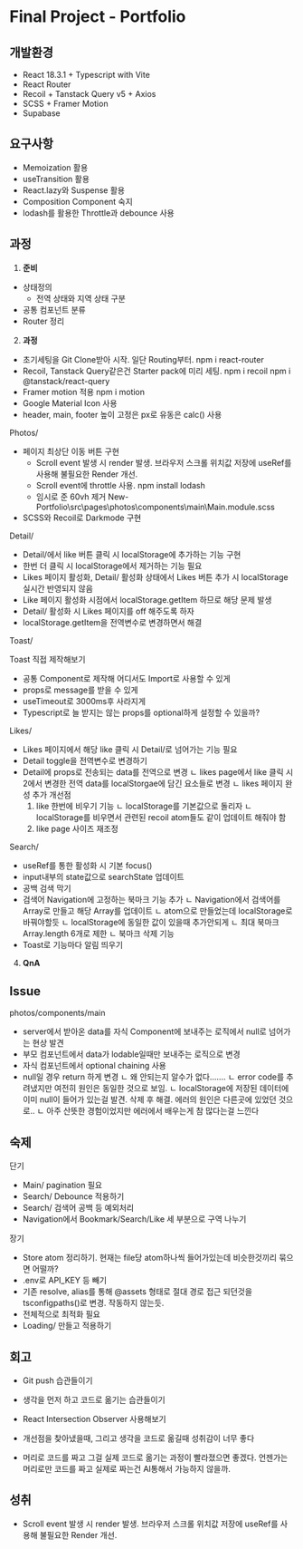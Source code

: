 # Final Project - Portfolio

## 개발환경

- React 18.3.1 + Typescript with Vite
- React Router
- Recoil + Tanstack Query v5 + Axios
- SCSS + Framer Motion
- Supabase

## 요구사항

- Memoization 활용
- useTransition 활용
- React.lazy와 Suspense 활용
- Composition Component 숙지
- lodash를 활용한 Throttle과 debounce 사용

## 과정

1. **준비**

- 상태정의
  - 전역 상태와 지역 상태 구분
- 공통 컴포넌트 분류
- Router 정리

2. **과정**

- 초기세팅을 Git Clone받아 시작. 일단 Routing부터. npm i react-router
- Recoil, Tanstack Query같은건 Starter pack에 미리 세팅. npm i recoil npm i @tanstack/react-query
- Framer motion 적용 npm i motion
- Google Material Icon 사용 <link href="https://fonts.googleapis.com/css2?family=Material+Symbols+Outlined" rel="stylesheet">
- header, main, footer 높이 고정은 px로 유동은 calc() 사용

Photos/

- 페이지 최상단 이동 버튼 구현
  - Scroll event 발생 시 render 발생. 브라우저 스크롤 위치값 저장에 useRef를 사용해 불필요한 Render 개선.
  - Scroll event에 throttle 사용. npm install lodash
  - 임시로 준 60vh 제거 New-Portfolio\src\pages\photos\components\main\Main.module.scss
- SCSS와 Recoil로 Darkmode 구현

Detail/

- Detail/에서 like 버튼 클릭 시 localStorage에 추가하는 기능 구현
- 한번 더 클릭 시 localStorage에서 제거하는 기능 필요
- Likes 페이지 활성화, Detail/ 활성화 상태에서 Likes 버튼 추가 시 localStorage 실시간 반영되지 않음
- Like 페이지 활성화 시점에서 localStorage.getItem 하므로 해당 문제 발생
- Detail/ 활성화 시 Likes 페이지를 off 해주도록 하자
- localStorage.getItem을 전역변수로 변경하면서 해결

Toast/

Toast 직접 제작해보기

- 공통 Component로 제작해 어디서도 Import로 사용할 수 있게
- props로 message를 받을 수 있게
- useTimeout로 3000ms후 사라지게
- Typescript로 늘 받지는 않는 props를 optional하게 설정할 수 있을까?

Likes/

- Likes 페이지에서 해당 like 클릭 시 Detail/로 넘어가는 기능 필요
- Detail toggle을 전역변수로 변경하기
- Detail에 props로 전송되는 data를 전역으로 변경
  ㄴ likes page에서 like 클릭 시 2에서 변경한 전역 data를 localStorgae에 담긴 요소들로 변경
  ㄴ likes 페이지 완성
추가 개선점
  1. like 한번에 비우기 기능
     ㄴ localStorage를 기본값으로 돌리자
     ㄴ localStorage를 비우면서 관련된 recoil atom들도 같이 업데이트 해줘야 함
  2. like page 사이즈 재조정

Search/

- useRef를 통한 활성화 시 기본 focus()
- input내부의 state값으로 searchState 업데이트
- 공백 검색 막기
- 검색어 Navigation에 고정하는 북마크 기능 추가
  ㄴ Navigation에서 검색어를 Array로 만들고 해당 Array를 업데이트
  ㄴ atom으로 만들었는데 localStorage로 바꿔야할듯
  ㄴ localStorage에 동일한 값이 있을때 추가안되게
  ㄴ 최대 북마크 Array.length 6개로 제한
  ㄴ 북마크 삭제 기능
- Toast로 기능마다 알림 띄우기

4. **QnA**

## Issue

photos/components/main

- server에서 받아온 data를 자식 Component에 보내주는 로직에서 null로 넘어가는 현상 발견
- 부모 컴포넌트에서 data가 lodable일때만 보내주는 로직으로 변경
- 자식 컴포넌트에서 optional chaining 사용
- null일 경우 return 하게 변경
  ㄴ 왜 안되는지 알수가 없다.......
  ㄴ error code를 추려냈지만 여전히 원인은 동일한 것으로 보임.
  ㄴ localStorage에 저장된 데이터에 이미 null이 들어가 있는걸 발견. 삭제 후 해결. 에러의 원인은 다른곳에 있었던 것으로..
  ㄴ 아주 산뜻한 경험이었지만 에러에서 배우는게 참 많다는걸 느낀다

## 숙제

단기

- Main/ pagination 필요
- Search/ Debounce 적용하기
- Search/ 검색어 공백 등 예외처리
- Navigation에서 Bookmark/Search/Like 세 부분으로 구역 나누기

장기

- Store atom 정리하기. 현재는 file당 atom하나씩 들어가있는데 비슷한것끼리 묶으면 어떨까?
- .env로 API_KEY 등 빼기
- 기존 resolve, alias를 통해 @assets 형태로 절대 경로 접근 되던것을 tsconfigpaths()로 변경. 작동하지 않는듯.
- 전체적으로 최적화 필요
- Loading/ 만들고 적용하기

## 회고

- Git push 습관들이기
- 생각을 먼저 하고 코드로 옮기는 습관들이기
- React Intersection Observer 사용해보기

- 개선점을 찾아냈을때, 그리고 생각을 코드로 옮길때 성취감이 너무 좋다
- 머리로 코드를 짜고 그걸 실제 코드로 옮기는 과정이 빨라졌으면 좋겠다. 언젠가는 머리로만 코드를 짜고 실제로 짜는건 AI통해서 가능하지 않을까.

## 성취

- Scroll event 발생 시 render 발생. 브라우저 스크롤 위치값 저장에 useRef를 사용해 불필요한 Render 개선.
